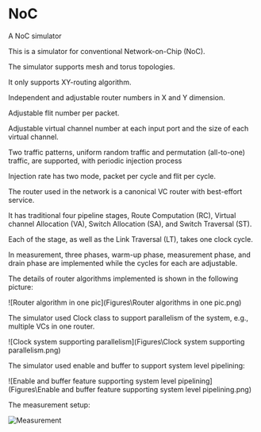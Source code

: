 # NoC
A NoC simulator

This is a simulator for conventional Network-on-Chip (NoC).

The simulator supports mesh and torus topologies.

It only supports XY-routing algorithm.

Independent and adjustable router numbers in X and Y dimension.

Adjustable flit number per packet.

Adjustable virtual channel number at each input port and the size of each virtual channel.

Two traffic patterns, uniform random traffic and permutation (all-to-one) traffic, are supported, with periodic injection process

Injection rate has two mode, packet per cycle and flit per cycle.

The router used in the network is a canonical VC router with best-effort service.

It has traditional four pipeline stages, Route Computation (RC), Virtual channel Allocation (VA), Switch Allocation (SA), and Switch Traversal (ST).

Each of the stage, as well as the Link Traversal (LT), takes one clock cycle.

In measurement, three phases, warm-up phase, measurement phase, and drain phase are implemented while the cycles for each are adjustable.

The details of router algorithms implemented is shown in the following picture:

![Router algorithm in one pic](Figures\\Router algorithms in one pic.png)

The simulator used Clock class to support parallelism of the system, e.g., multiple VCs in one router.

![Clock system supporting parallelism](Figures\\Clock system supporting parallelism.png)

The simulator used enable and buffer to support system level pipelining:

![Enable and buffer feature supporting system level pipelining](Figures\\Enable and buffer feature supporting system level pipelining.png)

The measurement setup:

![Measurement](Figures\\Measurement.png)
